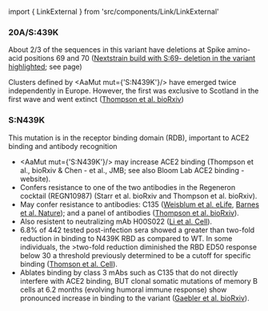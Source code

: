 import { LinkExternal } from 'src/components/Link/LinkExternal'

### 20A/S:439K

About 2/3 of the sequences in this variant have deletions at Spike amino-acid positions 69 and 70 ([Nextstrain build with S:69- deletion in the variant highlighted](https://nextstrain.org/groups/neherlab/ncov/S.N439K?c=gt-S_69&label=clade:S.N439K); see <Mut name="S:H69-"/> page)

Clusters defined by <AaMut mut={'S:N439K'}/> have emerged twice independently in Europe. However, the first was exclusive to Scotland in the first wave and went extinct ([Thompson et al. bioRxiv](https://www.biorxiv.org/content/10.1101/2020.11.04.355842v1))

### S:N439K
This mutation is in the receptor binding domain (RDB), important to ACE2 binding and antibody recognition

- <AaMut mut={'S:N439K'}/> may increase ACE2 binding (<LinkExternal href="https://www.biorxiv.org/content/10.1101/2020.11.04.355842v1">Thompson et al., bioRxiv</LinkExternal> & <LinkExternal href="https://www.sciencedirect.com/science/article/pii/S0022283620304563">Chen - et al., JMB</LinkExternal>; see also <LinkExternal href="https://jbloomlab.github.io/SARS-CoV-2-RBD_DMS/">Bloom Lab ACE2 binding - website</LinkExternal>).
- Confers resistance to one of the two antibodies in the Regeneron cocktail (REGN10987) (<LinkExternal href="https://www.biorxiv.org/content/10.1101/2020.11.30.405472v1.full">Starr et al. bioRxiv</LinkExternal> and <LinkExternal href="https://www.biorxiv.org/content/10.1101/2020.11.04.355842v1">Thompson et al. bioRxiv</LinkExternal>).
- May confer resistance to antibodies: C135 ([Weisblum et al. eLife](https://elifesciences.org/articles/61312), [Barnes et al. Nature](https://www.nature.com/articles/s41586-020-2852-1)); and a panel of antibodies ([Thompson et al. bioRxiv](https://www.biorxiv.org/content/10.1101/2020.11.04.355842v1)). 
- Also resistent to neutralizing mAb H00S022
([Li et al. Cell](https://www.sciencedirect.com/science/article/abs/pii/S0092867420308771)).
- 6.8% of 442 tested post-infection sera showed a greater than two-fold
reduction in binding to N439K RBD as compared to WT. In some individuals, the >two-fold reduction diminished the RBD ED50 response below 30
a threshold previously determined to be a cutoff for specific binding
([Thomson et al. Cell](https://www.cell.com/cell/fulltext/S0092-8674(21)00080-5)).
- Ablates binding by class 3 mAbs such as C135 that do not directly interfere with ACE2 binding, BUT clonal somatic mutations of memory B cells at 6.2 months (evolving humoral immune response) show pronounced increase in binding to the variant ([Gaebler et al. bioRxiv](https://www.biorxiv.org/content/10.1101/2020.11.03.367391v2)).
